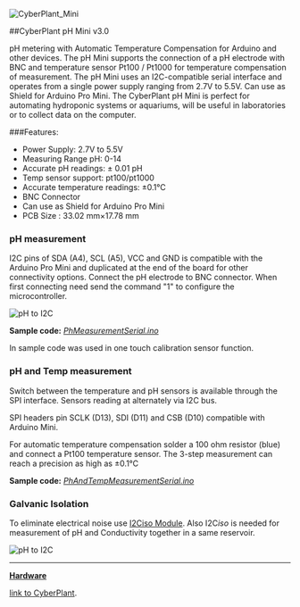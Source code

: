 ![CyberPlant_Mini](http://image.cyber-plant.com/var/resizes/CyberPlantMiniSeriesC.jpg?m=1459175705)

##CyberPlant pH Mini v3.0

pH metering with Automatic Temperature Compensation for Arduino and other devices. The pH Mini supports the connection of a pH electrode with BNC and temperature sensor Pt100 / Pt1000 for temperature compensation of measurement. The pH Mini uses an I2C-compatible
serial interface and operates from a single power supply
ranging from 2.7V to 5.5V. Can use as Shield for Arduino Pro Mini. The CyberPlant pH Mini is perfect for automating hydroponic systems or aquariums, will be useful in laboratories or to collect data on the computer.

###Features:

- Power Supply: 2.7V to 5.5V
- Measuring Range pH: 0-14
- Accurate pH readings: ± 0.01 pH
- Temp sensor support: pt100/pt1000
- Accurate temperature readings:  ±0.1°C
- BNC Connector
- Can use as Shield for Arduino Pro Mini
- PCB Size : 33.02 mm×17.78 mm

### pH measurement

I2C pins of SDA (A4), SCL (A5), VCC and GND is compatible with the Arduino Pro Mini and duplicated at the end of the board for other connectivity options.
Connect the pH electrode to BNC connector. When first connecting need send the command "1" to configure the microcontroller.

![pH to I2C](http://image.cyber-plant.com/var/resizes/PHminiBaner1.jpg?m=1458074438)


**Sample code:** [*PhMeasurementSerial.ino*](https://github.com/cyberplantru/pH-Mini-v30-sample-code/blob/master/PhMeasurementSerial/PhMeasurementSerial.ino)

In sample code was used in one touch calibration sensor function.

### pH and Temp measurement

Switch between the temperature and pH sensors is available through the SPI interface. Sensors reading at alternately via I2C bus.

SPI headers pin SCLK (D13), SDI (D11) and CSB (D10) compatible with Arduino Mini. 

For automatic temperature compensation solder a 100 ohm resistor (blue) and connect a Pt100 temperature sensor. The 3-step measurement can reach a precision as high as ±0.1°C


**Sample code:** [*PhAndTempMeasurementSerial.ino*](https://github.com/cyberplantru/pH-Mini-v30-sample-code/blob/master/PhAndTempMeasurementSerial/PhAndTempMeasurementSerial.ino)

### Galvanic Isolation

To eliminate electrical noise use [I2Ciso Module](https://github.com/cyberplantru/I2C-iso/). 
Also I2C*iso* is needed for measurement of pH and Conductivity together in a same reservoir.

![pH to I2C](http://image.cyber-plant.com/var/resizes/PHminiBaner3%2Cjpg.jpg?m=1458077695)


----------

**[Hardware](https://github.com/cyberplantru/pH-to-I2C-v20-hardware)**


[link to CyberPlant](http://www.cyber-plant.com).

